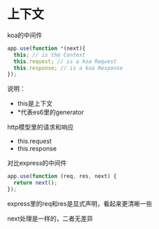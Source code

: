 # 上下文

koa的中间件

```javascript
app.use(function *(next){
  this; // is the Context
  this.request; // is a koa Request
  this.response; // is a koa Response
});
```

说明：

- this是上下文
- *代表es6里的generator

http模型里的请求和响应

- this.request
- this.response


对比express的中间件

```javascript
app.use(function (req, res, next) {
  return next();
});
```

express里的req和res是显式声明，看起来更清晰一些

next处理是一样的，二者无差异
